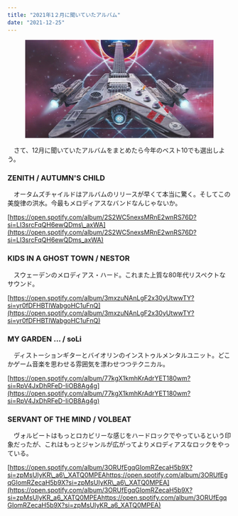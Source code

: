 ```yaml
---
title: "2021年1２月に聞いていたアルバム"
date: "2021-12-25"
---
```


<figure>

![](assets/neeeb4872a479_37a852f6aeee2fe2abec928a31d03c5c.png)

</figure>

　さて、12月に聞いていたアルバムをまとめたら今年のベスト10でも選出しよう。

### ZENITH / AUTUMN'S CHILD

　オータムズチャイルドはアルバムのリリースが早くて本当に驚く。そしてこの美旋律の洪水。今最もメロディアスなバンドなんじゃないか。

[https://open.spotify.com/album/2S2WC5nexsMRnE2wnRS76D?si=LI3srcFqQH6ewQDms\_axWA](https://open.spotify.com/album/2S2WC5nexsMRnE2wnRS76D?si=LI3srcFqQH6ewQDms_axWA)

### KIDS IN A GHOST TOWN / NESTOR

　スウェーデンのメロディアス・ハード。これまた上質な80年代リスペクトなサウンド。

[https://open.spotify.com/album/3mxzuNAnLgF2x30yUtwwTY?si=yr0fDFHBTlWabgoHC1uFnQ](https://open.spotify.com/album/3mxzuNAnLgF2x30yUtwwTY?si=yr0fDFHBTlWabgoHC1uFnQ)

### MY GARDEN … / soLi

　ディストーションギターとバイオリンのインストゥルメンタルユニット。どこかゲーム音楽を思わせる雰囲気を漂わせつつテクニカル。

[https://open.spotify.com/album/77kgX1kmhKrAdrYET180wm?si=RpV4JxDhRFeD-IiOB8Ag4g](https://open.spotify.com/album/77kgX1kmhKrAdrYET180wm?si=RpV4JxDhRFeD-IiOB8Ag4g)

### SERVANT OF THE MIND / VOLBEAT

　ヴォルビートはもっとロカビリーな感じをハードロックでやっているという印象だったが、これはもっとジャンルが広がってよりメロディアスなロックをやっている。

[https://open.spotify.com/album/3ORUfEgqGIomRZecaH5b9X?si=zpMsUIyKR\_a6\_XATQ0MPEAhttps://open.spotify.com/album/3ORUfEgqGIomRZecaH5b9X?si=zpMsUIyKR\_a6\_XATQ0MPEA](https://open.spotify.com/album/3ORUfEgqGIomRZecaH5b9X?si=zpMsUIyKR_a6_XATQ0MPEAhttps://open.spotify.com/album/3ORUfEgqGIomRZecaH5b9X?si=zpMsUIyKR_a6_XATQ0MPEA)
